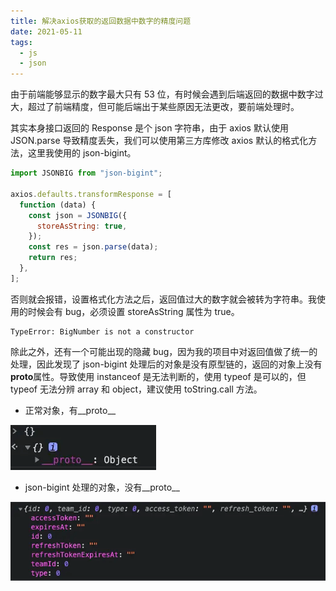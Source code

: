 ```yaml
---
title: 解决axios获取的返回数据中数字的精度问题
date: 2021-05-11
tags:
  - js
  - json
---
```


由于前端能够显示的数字最大只有 53 位，有时候会遇到后端返回的数据中数字过大，超过了前端精度，但可能后端出于某些原因无法更改，要前端处理时。

其实本身接口返回的 Response 是个 json 字符串，由于 axios 默认使用 JSON.parse 导致精度丢失，我们可以使用第三方库修改 axios 默认的格式化方法，这里我使用的 json-bigint。

```js
import JSONBIG from "json-bigint";

axios.defaults.transformResponse = [
  function (data) {
    const json = JSONBIG({
      storeAsString: true,
    });
    const res = json.parse(data);
    return res;
  },
];
```

否则就会报错，设置格式化方法之后，返回值过大的数字就会被转为字符串。我使用的时候会有 bug，必须设置 storeAsString 属性为 true。

```
TypeError: BigNumber is not a constructor
```

除此之外，还有一个可能出现的隐藏 bug，因为我的项目中对返回值做了统一的处理，因此发现了 json-bigint 处理后的对象是没有原型链的，返回的对象上没有**proto**属性。导致使用 instanceof 是无法判断的，使用 typeof 是可以的，但 typeof 无法分辨 array 和 object，建议使用 toString.call 方法。

- 正常对象，有\_\_proto\_\_

![json_bigint_1](./json_bigint_1.png)

- json-bigint 处理的对象，没有\_\_proto\_\_

![json_bigint_2](./json_bigint_2.png)
